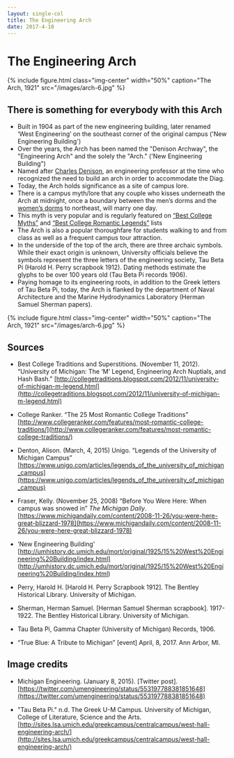 ```yaml
---
layout: single-col
title: The Engineering Arch
date: 2017-4-10
---
```


# The Engineering Arch

{% include figure.html class="img-center" width="50%" caption="The Arch, 1921" src="/images/arch-6.jpg" %}

## There is something for everybody with this Arch

- Built in 1904 as part of the new engineering building, later renamed ‘West Engineering’ on the southeast corner of the original campus ('New Engineering Building')
- Over the years, the Arch has been named the "Denison Archway", the "Engineering Arch" and the solely the "Arch." ('New Engineering Building")
- Named after [Charles Denison](https://umich-hist-399.github.io/campus-histories/essays/um-expansion-east), an engineering professor at the time who recognized the need to build an arch in order to accommodate the Diag.
- Today, the Arch holds significance as a site of campus lore.
- There is a campus myth/lore that any couple who kisses underneath the Arch at midnight, once a boundary between the men’s dorms and the [women’s dorms](https://umich-hist-399.github.io/campus-histories/essays/social-training) to northeast, will marry one day.
- This myth is very popular and is regularly featured on [“Best College Myths”](http://collegetraditions.blogspot.com/2012/11/university-of-michigan-m-legend.html) and [“Best College Romantic Legends”](http://www.collegeranker.com/features/most-romantic-college-traditions/) lists
- The Arch is also a popular thoroughfare for students walking to and from class as well as a frequent campus tour attraction.
- In the underside of the top of the arch, there are three archaic symbols. While their exact origin is unknown, University officials believe the symbols represent the three letters of the engineering society, Tau Beta Pi (Harold H. Perry scrapbook 1912). Dating methods estimate the glyphs to be over 100 years old (Tau Beta Pi records 1906).
- Paying homage to its engineering roots, in addition to the Greek letters of Tau Beta Pi, today, the Arch is flanked by the department of Naval Architecture and the Marine Hydrodynamics Laboratory (Herman Samuel Sherman papers).

{% include figure.html class="img-center" width="50%" caption="The Arch, 1921" src="/images/arch-6.jpg" %}



## Sources

- Best College Traditions and Superstitions. (November 11, 2012). “University of Michigan: The ‘M’ Legend, Engineering Arch Nuptials, and Hash Bash.”
[http://collegetraditions.blogspot.com/2012/11/university-of-michigan-m-legend.html](http://collegetraditions.blogspot.com/2012/11/university-of-michigan-m-legend.html)

- College Ranker. “The 25 Most Romantic College Traditions” [http://www.collegeranker.com/features/most-romantic-college-traditions/](http://www.collegeranker.com/features/most-romantic-college-traditions/)

- Denton, Alison. (March, 4, 2015) Unigo. “Legends of the University of Michigan Campus”
	[https://www.unigo.com/articles/legends_of_the_university_of_michigan_campus](https://www.unigo.com/articles/legends_of_the_university_of_michigan_campus) 
	
- Fraser, Kelly. (November 25, 2008) “Before You Were Here: When campus was snowed in” _The Michigan Daily_. [https://www.michigandaily.com/content/2008-11-26/you-were-here-great-blizzard-1978](https://www.michigandaily.com/content/2008-11-26/you-were-here-great-blizzard-1978)

- ‘New Engineering Building’ [http://umhistory.dc.umich.edu/mort/original/1925/15%20West%20Engineering%20Building/index.html] (http://umhistory.dc.umich.edu/mort/original/1925/15%20West%20Engineering%20Building/index.html)

- Perry, Harold H. [Harold H. Perry Scrapbook 1912]. The Bentley Historical Library. University of Michigan.

- Sherman, Herman Samuel. [Herman Samuel Sherman scrapbook]. 1917-1922. The Bentley Historical Library. University of Michigan. 

- Tau Beta Pi, Gamma Chapter (University of Michigan) Records, 1906.

- “True Blue: A Tribute to Michigan” [event] April, 8, 2017. Ann Arbor, MI.


## Image credits
- Michigan Engineering. (January 8, 2015). [Twitter post].
[https://twitter.com/umengineering/status/553197788381851648](https://twitter.com/umengineering/status/553197788381851648) 

- "Tau Beta Pi." n.d. The Greek U-M Campus. University of Michigan, College of Literature, Science and the Arts. [http://sites.lsa.umich.edu/greekcampus/centralcampus/west-hall-engineering-arch/](http://sites.lsa.umich.edu/greekcampus/centralcampus/west-hall-engineering-arch/)
